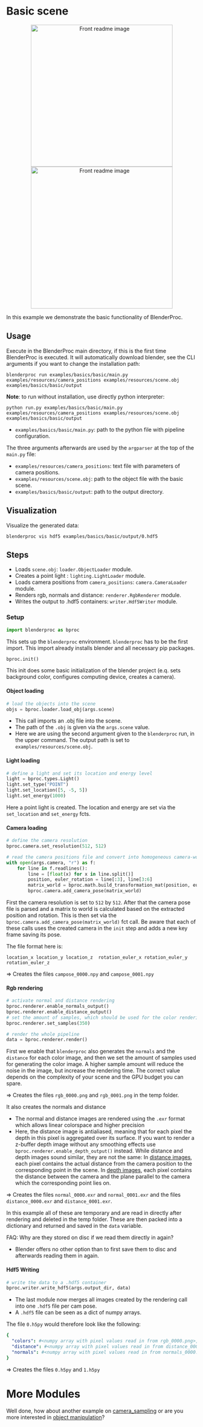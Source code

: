 # Basic scene

<p align="center">
<img src="../../../images/basic_rendering_0.jpg" alt="Front readme image" width=375>
<img src="../../../images/basic_rendering_1.jpg" alt="Front readme image" width=375>
</p>

In this example we demonstrate the basic functionality of BlenderProc.

## Usage

Execute in the BlenderProc main directory, if this is the first time BlenderProc is executed. It will automatically download blender, see the CLI arguments if you want to change the installation path:

```
blenderproc run examples/basics/basic/main.py examples/resources/camera_positions examples/resources/scene.obj examples/basics/basic/output
```

**Note**: to run without installation, use directly python interpreter:
```
python run.py examples/basics/basic/main.py examples/resources/camera_positions examples/resources/scene.obj examples/basics/basic/output
```

* `examples/basics/basic/main.py`: path to the python file with pipeline configuration.

The three arguments afterwards are used by the `argparser` at the top of the `main.py` file:
* `examples/resources/camera_positions`: text file with parameters of camera positions.
* `examples/resources/scene.obj`: path to the object file with the basic scene.
* `examples/basics/basic/output`: path to the output directory.

## Visualization

Visualize the generated data:

```
blenderproc vis hdf5 examples/basics/basic/output/0.hdf5
```

## Steps

* Loads `scene.obj`: `loader.ObjectLoader` module.
* Creates a point light : `lighting.LightLoader` module.
* Loads camera positions from `camera_positions`: `camera.CameraLoader` module.
* Renders rgb, normals and distance: `renderer.RgbRenderer` module.
* Writes the output to .hdf5 containers: `writer.Hdf5Writer` module.

### Setup

```python
import blenderproc as bproc
```

This sets up the `blenderproc` environment. `blenderproc` has to be the first import. This import already installs blender and all necessary pip packages.

```python
bproc.init()
```

This init does some basic initialization of the blender project (e.q. sets background color, configures computing device, creates a camera).

#### Object loading

```python
# load the objects into the scene
objs = bproc.loader.load_obj(args.scene)
```

* This call imports an .obj file into the scene.
* The path of the `.obj` is given via the `args.scene` value.
* Here we are using the second argument given to the `blenderproc` run, in the upper command. The output path is set to `examples/resources/scene.obj`.

#### Light loading 

```python
# define a light and set its location and energy level
light = bproc.types.Light()
light.set_type("POINT")
light.set_location([5, -5, 5])
light.set_energy(1000)
```

Here a point light is created. The location and energy are set via the `set_location` and `set_energy` fcts.

#### Camera loading

```python
# define the camera resolution
bproc.camera.set_resolution(512, 512)

# read the camera positions file and convert into homogeneous camera-world transformation
with open(args.camera, "r") as f:
    for line in f.readlines():
        line = [float(x) for x in line.split()]
        position, euler_rotation = line[:3], line[3:6]
        matrix_world = bproc.math.build_transformation_mat(position, euler_rotation)
        bproc.camera.add_camera_pose(matrix_world)
```

First the camera resolution is set to `512` by `512`. 
After that the camera pose file is parsed and a matrix to world is calculated based on the extracted position and rotation. 
This is then set via the `bproc.camera.add_camera_pose(matrix_world)` fct call. 
Be aware that each of these calls uses the created camera in the `init` step and adds a new key frame saving its pose.

The file format here is: 

```
location_x location_y location_z  rotation_euler_x rotation_euler_y rotation_euler_z
```


=> Creates the files `campose_0000.npy` and `campose_0001.npy` 

#### Rgb rendering

```python
# activate normal and distance rendering
bproc.renderer.enable_normals_output()
bproc.renderer.enable_distance_output()
# set the amount of samples, which should be used for the color rendering
bproc.renderer.set_samples(350)

# render the whole pipeline
data = bproc.renderer.render()
```

First we enable that `blenderproc` also generates the `normals` and the `distance` for each color image, and then we set the amount of samples used for generating the color image.
A higher sample amount will reduce the noise in the image, but increase the rendering time. 
The correct value depends on the complexity of your scene and the GPU budget you can spare.

=> Creates the files `rgb_0000.png` and `rgb_0001.png` in the temp folder.

It also creates the normals and distance

* The normal and distance images are rendered using the `.exr` format which allows linear colorspace and higher precision
* Here, the distance image is antialiased, meaning that for each pixel the depth in this pixel is aggregated over its surface. If you want to render a z-buffer depth image without any smoothing effects use `bproc.renderer.enable_depth_output()` instead. While distance and depth images sound similar, they are not the same: In [distance images](https://en.wikipedia.org/wiki/Range_imaging), each pixel contains the actual distance from the camera position to the corresponding point in the scene.  In [depth images](https://en.wikipedia.org/wiki/Depth_map), each pixel contains the distance between the camera and the plane parallel to the camera which the corresponding point lies on.

=> Creates the files `normal_0000.exr` and `normal_0001.exr` and the files `distance_0000.exr` and `distance_0001.exr`.

In this example all of these are temporary and are read in directly after rendering and deleted in the temp folder. 
These are then packed into a dictionary and returned and saved in the `data` variable.

FAQ: Why are they stored on disc if we read them directly in again? 
- Blender offers no other option than to first save them to disc and afterwards reading them in again.

#### Hdf5 Writing 

```python
# write the data to a .hdf5 container
bproc.writer.write_hdf5(args.output_dir, data)
```

* The last module now merges all images created by the rendering call into one `.hdf5` file per cam pose.
* A `.hdf5` file can be seen as a dict of numpy arrays.

The file `0.h5py` would therefore look like the following:

```yaml
{
  "colors": #<numpy array with pixel values read in from rgb_0000.png>,
  "distance": #<numpy array with pixel values read in from distance_0000.exr>,
  "normals": #<numpy array with pixel values read in from normals_0000.exr>,
}
``` 

=> Creates the files `0.h5py` and `1.h5py`

# More Modules

Well done, how about another example on [camera_sampling](../camera_sampling/README.md) or are you more interested in [object manipulation](../entity_manipulation/README.md)?
